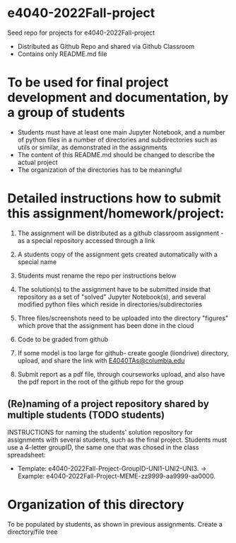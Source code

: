 # e4040-2022Fall-project
Seed repo for projects for e4040-2022Fall-project
  - Distributed as Github Repo and shared via Github Classroom
  - Contains only README.md file

# To be used for final project development and documentation, by a group of students
  - Students must have at least one main Jupyter Notebook, and a number of python files in a number of directories and subdirectories such as utils or similar, as demonstrated in the assignments
  - The content of this README.md should be changed to describe the actual project
  - The organization of the directories has to be meaningful
  
# Detailed instructions how to submit this assignment/homework/project:
1. The assignment will be distributed as a github classroom assignment - as a special repository accessed through a link

2. A students copy of the assignment gets created automatically with a special name
3. Students must rename the repo per instructions below

4. The solution(s) to the assignment have to be submitted inside that repository as a set of "solved" Jupyter Notebook(s), and several modified python files which reside in directories/subdirectories

5. Three files/screenshots need to be uploaded into the directory "figures" which prove that the assignment has been done in the cloud

6. Code to be graded from github

7. If some model is too large for github- create google (liondrive) directory, upload, and share the link with E4040TAs@columbia.edu

8. Submit report as a pdf file, through courseworks upload, and also have the pdf report in the root of the github repo for the group


## (Re)naming of a project repository shared by multiple students (TODO students)
INSTRUCTIONS for naming the students' solution repository for assignments with several students, such as the final project. Students must use a 4-letter groupID, the same one that was chosed in the class spreadsheet: 
* Template: e4040-2022Fall-Project-GroupID-UNI1-UNI2-UNI3. -> Example: e4040-2022Fall-Project-MEME-zz9999-aa9999-aa0000.

# Organization of this directory
To be populated by students, as shown in previous assignments.
Create a directory/file tree
